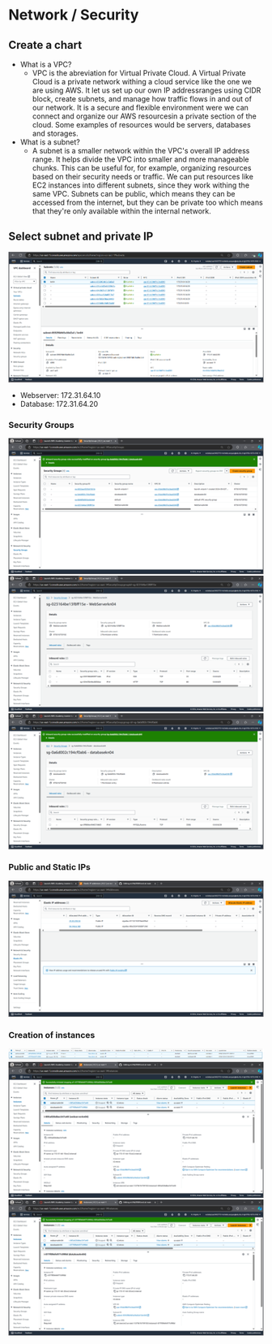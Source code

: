 # Network / Security
## Create a chart
- What is a VPC?
  - VPC is the abreviation for Virtual Private Cloud. A Virtual Private Cloud is a private network withing a cloud service like the one we are using AWS. It let us set up our own IP addressranges using CIDR block, create subnets, and manage how traffic flows in and out of our network. It is a secure and flexible environment were we can connect and organize our AWS resourcesin a private section of the cloud. Some examples of resources would be servers, databases and storages.
- What is a subnet?
  - A subnet is a smaller network within the VPC's overall IP address range. It helps divide the VPC into smaller and more manageable chunks. This can be useful for, for example, organizing resources based on their security needs or traffic. We can put resources like EC2 instances into different subnets, since they work withing the same VPC. Subnets can be public, which means they can be accessed from the internet, but they can be private too which means that they're only available within the internal network.
## Select subnet and private IP
![Subnet](screenshots/KN04/Subnet.png)
- Webserver: 172.31.64.10
- Database: 172.31.64.20
### Security Groups
![Security Groups](screenshots/KN04/securitygroups.png)
![Web Server Security Group](screenshots/KN04/Webserversg.png)
![Database Security Group](screenshots/KN04/databasesg.png)
### Public and Static IPs
![Elastic IPs](screenshots/KN04/ElasticIPs.png)
### Creation of instances
![Instances](screenshots/KN04/Instances.png)
![Web Server Instance](screenshots/KN04/wbinstance.png)
![Database Instance](screenshots/KN04/dbinstance.png)

